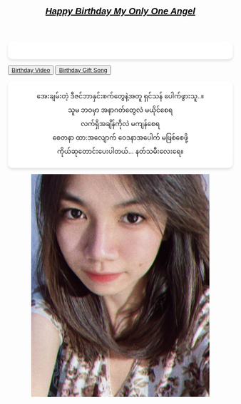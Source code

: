 <!DOCTYPE html PUBLIC "-//W3C//DTD XHTML 1.0 Transitional//EN" "http://www.w3.org/TR/xhtml1/DTD/xhtml1-transitional.dtd">
<html xmlns="http://www.w3.org/1999/xhtml">
<head>
	<link href="../css/bootstrap-4.3.1.css" rel="stylesheet" type="text/css" />
<header><h1 align="center"><u>Happy Birthday My Only One Angel</u></h1></header>
	<nav> </nav>
<script language="javascript">
alert("Happy Birthday Lovely and Cherished Htettt")
</script>

<meta http-equiv="Content-Type" content="text/html; charset=utf-8" />
<meta http-equiv="X-UA-Compatible" content="IE=edge" />
<meta name="viewport" content="width=device-width, initial-scale=1.0" />
<meta http-equiv="X-UA-Compatible" content="IE=edge" />
<meta name="viewport" content="width=device-width, initial-scale=1.0" />
<title>Happy Birthday</title>
<style>
h1{color:black;font-family:"Arial Black", Gadget, sans-serif;font-style:italic;font-size:20px;}

#g{color:#F0C; border:5px; border-style:outset; border-width:5px;}
	body{background-image:url("../Pink Modern Love Happy Valentine's Day Instagram Post.png")}
</style>


  <style>
        body {
            margin: 0;
            overflow: hidden;
        }

        .slider-container {
            width: 100%;
            height: 100vh;
            overflow: hidden;
            position: relative;
			justify-content: center;
    align-items: center;
        }

        .slider {
            display: flex;
            transition: transform 0.8s ease-in-out;
        }

        .slide {
            min-width: 100%;
            box-sizing: border-box;
			display: flex;
        justify-content: center;
        align-items: center;
        }

        img {
            width: 400px;
            height: 500px;
            object-fit: cover;
        }
	   p {
            background-color: rgba(255, 255, 255, 0.7); /* Adjust the alpha (fourth parameter) for the desired level of transparency */
            padding: 20px;
            border-radius: 10px;
            backdrop-filter: blur(10px); /* Adjust the blur amount as needed */
            box-shadow: 0 4px 6px rgba(0, 0, 0, 0.1);
		   box-sizing: content-box;
		   justify-content:center;
		   align-content: center;
        }
    </style>
</head>
<body><nav>
	<button type="button" class="btn btn-lg"><a href="bd video.html">Birthday Video</a></button>
	<button type="button" class="btn btn-lg"><a href="bd song.html">Birthday  Gift Song</a></button>	
</nav>
<p align="center">
အေးချမ်းတဲ့ ဒီဇင်ဘာနှင်းစက်တွေနဲ့အတူ ရှင်သန် ပေါက်ဖွားသူ..။<br>
သူမ ဘဝမှာ အနာဂတ်တွေလဲ မယိုင်စေရ<br />
လက်ရှိအချိန်ကိုလဲ မကျန်စေရ <br />
စေတနာ ထာ:အလျောက် ဝေဒနာအပေါက် မဖြစ်စေဖို့<br />
ကိုယ်ဆုတောင်းပေးပါတယ်... နတ်သမီးလေးရေ။<br />
</p>
<div class="slider-container">
    <div class="slider">
        <div class="slide"><img src="2023_08_03_00_25_76219721-731E-4284-9757-407515C972F4.JPG" alt="Image 1"></div>
        <div class="slide"><img src="2023_08_03_00_25_F2576E59-CFEE-4C50-AD18-9A659BE5CFC7.JPG" alt="Image 2"></div>
        <div class="slide"><img src="../2023_08_03_00_26_B96854AB-B816-4E44-8270-F113CF5E956C.JPG" alt="Image 3"></div>
        <div class="slide"><img src="2023_10_31_19_25_IMG_0438.JPG"  alt="Image 4"></div>
        <div class="slide"><img src="405478152_732941298204305_4434049396222584429_n.jpg" alt="Image 5"></div>
  </div>
</div>

<script>
    const slider = document.querySelector('.slider');
    let isTransitioning = false;

    function nextSlide() {
        if (!isTransitioning) {
            isTransitioning = true;
            slider.style.transition = 'transform 0.8s ease-in-out';
            slider.style.transform = 'translateX(-100%)';

            setTimeout(() => {
                slider.appendChild(slider.firstElementChild);
                slider.style.transition = 'none';
                slider.style.transform = 'translateX(0)';
                isTransitioning = false;
            }, 800);
        }
    }

    setInterval(nextSlide, 3000); // Change slide every 3 seconds
</script>

</body>
</html>
 
